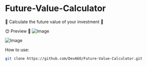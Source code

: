 # Future-Value-Calculator
🫰 Calculate the future value of your investment 🐧

😊 Preview 🚀
![Image](https://github.com/user-attachments/assets/d40a54e7-7c68-4a58-81b5-7b3fe700b8c1)

![Image](https://github.com/user-attachments/assets/5109d3b0-186a-4220-b23f-691e90600e48)

How to use:

```bash
git clone https://github.com/DevA6O/Future-Value-Calculator.git
```